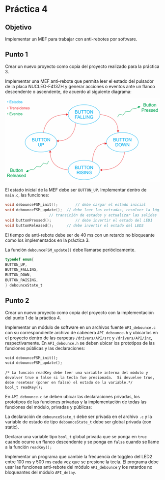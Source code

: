 # Práctica 4

## Objetivo
Implementar un MEF para trabajar con anti-rebotes por software.

## Punto 1
Crear un nuevo proyecto como copia del proyecto realizado para la práctica 3.

Implementar una MEF anti-rebote que permita leer el estado del pulsador de la placa NUCLEO-F413ZH y generar acciones o eventos ante un flanco descendente o ascendente, de acuerdo al siguiente diagrama:

![](./img/debounceFsm.png)

El estado inicial de la MEF debe ser `BUTTON_UP`.
Implementar dentro de `main.c`, las funciones:

```c
void debounceFSM_init();		// debe cargar el estado inicial
void debounceFSM_update();	// debe leer las entradas, resolver la lógica de
					// transición de estados y actualizar las salidas
void buttonPressed();			// debe invertir el estado del LED1
void buttonReleased();		// debe invertir el estado del LED3 

```

El tiempo de anti-rebote debe ser de 40 ms con un retardo no bloqueante como los implementados en la práctica 3.

La función `debounceFSM_update()` debe llamarse periódicamente.

```c
typedef enum{
BUTTON_UP,
BUTTON_FALLING,
BUTTON_DOWN,
BUTTON_RAISING,
} debounceState_t
```

## Punto 2
Crear un nuevo proyecto como copia del proyecto con la implementación del punto 1 de la práctica 4.

Implementar un módulo de software en un archivos fuente `API_debounce.c` con su correspondiente archivo de cabecera `API_debounce.h` y ubicarlos en el proyecto dentro de  las carpetas `/drivers/API/src` y `/drivers/API/inc`, respectivamente.
En `API_debounce.h` se deben ubicar los prototipos de las funciones públicas y las declaraciones:

```
void debounceFSM_init();
void debounceFSM_update();

/* La función readKey debe leer una variable interna del módulo y devolver true o false si la tecla fue presionada.  Si devuelve true, debe resetear (poner en false) el estado de la variable.*/
bool_t readKey();
```

En `API_debounce.c` se deben ubicar las declaraciones privadas, los prototipos de las funciones privadas y la implementación de todas las funciones del módulo, privadas y públicas:

La declaración de `debounceState_t` debe ser privada en el archivo `.c` y la variable de estado de tipo `debounceState_t` debe ser global privada (con static).

Declarar una variable tipo `bool_t` global privada que se ponga en `true` cuando ocurre un flanco descendente y se ponga en `false` cuando se llame a la función `readKey();`

Implementar un programa que cambie la frecuencia de toggleo del LED2 entre 100 ms y 500 ms cada vez que se presione la tecla.  El programa debe usar las funciones anti-rebote del módulo `API_debounce` y los retardos no bloqueantes del módulo `API_delay`.
